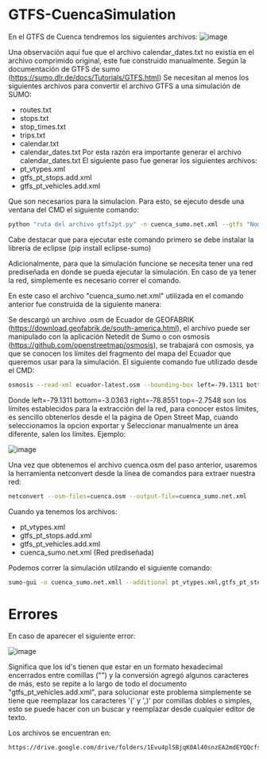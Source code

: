 # GTFS-CuencaSimulation
En el GTFS de Cuenca tendremos los siguientes archivos:
![image](https://github.com/AnaMarcillo/GTFS-CuencaSimulation/assets/138828744/f28e2862-44cf-4f61-be65-cada64989ff1)

Una observación aquí fue que el archivo calendar_dates.txt no existía en el archivo comprimido original, este fue construido manualmente.
Según la documentación de GTFS de sumo (https://sumo.dlr.de/docs/Tutorials/GTFS.html)
Se necesitan al menos los siguientes archivos para convertir el archivo GTFS a una simulación de SUMO:
- routes.txt 
- stops.txt
- stop_times.txt
- trips.txt
- calendar.txt
- calendar_dates.txt
Por esta razón era importante generar el archivo calendar_dates.txt
El siguiente paso fue generar los siguientes archivos:
- pt_vtypes.xml
- gtfs_pt_stops.add.xml
- gtfs_pt_vehicles.add.xml

Que son necesarios para la simulacion. Para esto, se ejecuto desde una ventana del CMD el siguiente comando:
```bash
python "ruta del archivo gtfs2pt.py" -n cuenca_sumo.net.xml --gtfs "Nombre del gtfs.zip" --date 20231006 --modes bus --vtype-output pt_vtypes.xml
```

Cabe destacar que para ejecutar este comando primero se debe instalar la libreria de eclipse (pip install eclipse-sumo)

Adicionalmente, para que la simulación funcione se necesita tener una red prediseñada en donde se pueda ejecutar la simulación. En caso de ya tener la red, simplemente es necesario correr el comando.

En este caso el archivo "cuenca_sumo.net.xml" utilizada en el comando anterior fue construida de la siguiente manera:

Se descargó un archivo .osm de Ecuador de GEOFABRIK (https://download.geofabrik.de/south-america.html), el archivo puede ser manipulado con la aplicación Netedit de Sumo o con osmosis (https://github.com/openstreetmap/osmosis), se trabajará con osmosis, ya que se conocen los límites del fragmento del mapa del Ecuador que queremos usar para la simulación. El siguiente comando fue utilizado desde el CMD:
```bash
osmosis --read-xml ecuador-latest.osm --bounding-box left=-79.1311 bottom=-3.0363 right=-78.8551 top=-2.7548 --write-xml cuenca.osm
```

Donde left=-79.1311 bottom=-3.0363 right=-78.8551 top=-2.7548 son los límites establecidos para la extracción del la red, para conocer estos límites, es sencillo obtenerlos desde el la página de Open Street Map, cuando seleccionamos la opcion exportar y Seleccionar manualmente un área diferente, salen los límites. Ejemplo:

![image](https://github.com/AnaMarcillo/GTFS-CuencaSimulation/assets/138828744/541e9580-acc2-4885-b39c-79162930935d)

Una vez que obtenemos el archivo cuenca.osm del paso anterior, usaremos la herramienta netconvert desde la línea de comandos para extraer nuestra red:
```bash
netconvert --osm-files=cuenca.osm --output-file=cuenca_sumo.net.xml
```

Cuando ya tenemos los archivos:
- pt_vtypes.xml
- gtfs_pt_stops.add.xml
- gtfs_pt_vehicles.add.xml
- cuenca_sumo.net.xml (Red prediseñada)

Podemos correr la simulación utilzando el siguiente comando:

```bash
sumo-gui -n cuenca_sumo.net.xmll --additional pt_vtypes.xml,gtfs_pt_stops.add.xml,gtfs_pt_vehicles.add.xml
```
# Errores

En caso de aparecer el siguiente error:

![image](https://github.com/AnaMarcillo/GTFS-CuencaSimulation/assets/138828744/5a6ec4c2-bef2-4261-b7fe-1fad7228dc64)

Significa que los id's tienen que estar en un formato hexadecimal encerrados entre comillas ("") y la conversión agregó algunos caracteres de más, esto se repite a lo largo de todo el documento "gtfs_pt_vehicles.add.xml", para solucionar este problema simplemente se tiene que reemplazar los caracteres '(' y ',)' por comillas dobles o simples, esto se puede hacer con un buscar y reemplazar desde cualquier editor de texto.

Los archivos se encuentran en:
```bash
https://drive.google.com/drive/folders/1Evu4plSBjqK0Al40snzEA2mdEYQQcfse?usp=sharing
```
